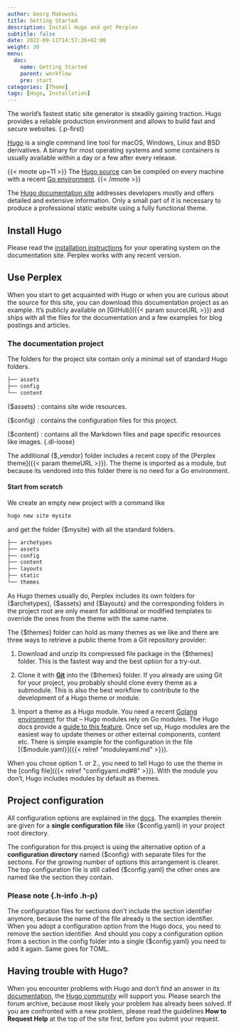 ```yaml
---
author: Georg Makowski
title: Getting Started
description: Install Hugo and get Perplex
subtitle: false
date: 2022-09-11T14:57:26+02:00 
weight: 30
menu:
  doc:
    name: Getting Started
    parent: workflow
    pre: start
categories: [Theme]
tags: [Hugo, Installation]
---
```


The world’s fastest static site generator is steadily gaining traction. Hugo provides a reliable production environment and allows to build fast and secure websites.
{.p-first} <!--more-->

[Hugo](https://gohugo.io) is a single command line tool for macOS, Windows, Linux and BSD derivatives. A binary for most operating systems and some containers is usually available within a day or a few after every release.

{{< mnote up=11 >}}
The [Hugo source](https://github.com/gohugoio/hugo) can be compiled on every machine with a recent [Go environment](https://go.dev).
{{< /mnote >}}

The [Hugo documentation site][hugodoc] addresses developers mostly and offers detailed and extensive information. Only a small part of it is necessary to produce a professional static website using a fully functional theme.

## Install Hugo

Please read the [installation instructions](https://gohugo.io/getting-started/installing/) for your operating system on the documentation site. Perplex works with any recent version.

## Use Perplex

When you start to get acquainted with Hugo or when you are curious about the source for this site, you can download this documentation project as an example. It’s publicly available on [GitHub]({{< param sourceURL >}}) and ships with all the files for the documentation and a few examples for blog postings and articles.

### The documentation project

The folders for the project site contain only a minimal set of standard Hugo folders.

```sh {.right .lh15 .hide-mobile}
├── assets
├── config
└── content
```

{$assets}
: contains site wide resources.

{$config}
: contains the configuration files for this project.

{$content}
: contains all the Markdown files and page specific resources like images.
{.dl-loose}

The additional {$\_vendor} folder includes a recent copy of the [Perplex theme]({{< param themeURL >}}). The theme is imported as a module, but because its vendored into this folder there is no need for a Go environment.

#### Start from scratch

We create an empty new project with a command like

```sh {.left}
hugo new site mysite
```

and get the folder {$mysite} with all the standard folders.

```sh {.right .lh15 .up-8}
├── archetypes
├── assets
├── config
├── content
├── layouts
├── static
└── themes
```

As Hugo themes usually do, Perplex includes its own folders for {$archetypes}, {$assets} and {$layouts} and the corresponding folders in the project root are only meant for additional or modified templates to override the ones from the theme with the same name.

The {$themes} folder can hold as many themes as we like and there are three ways to retrieve a public theme from a Git repository provider:

1. Download and unzip its compressed file package in the {$themes} folder. This is the fastest way and the best option for a try-out.

2. Clone it with [**Git**](https://git-scm.com/) into the {$themes} folder. If you already are using Git for your project, you probably should clone every theme as a submodule. This is also the best workflow to contribute to the development of a Hugo theme or module.  

3. Import a theme as a Hugo module. You need a recent [Golang environment](https://go.dev) for that – Hugo modules rely on Go modules. The Hugo docs provide a [guide to this feature](https://gohugo.io/hugo-modules). Once set up, Hugo modules are the easiest way to update themes or other external components, content etc. There is simple example for the configuration in the file [{$module.yaml}]({{< relref "moduleyaml.md" >}}).

When you chose option 1. or 2., you need to tell Hugo to use the theme in the [config file]({{< relref "configyaml.md#8" >}}). With the module you don’t, Hugo includes modules by default as themes.

## Project configuration

All configuration options are explained in the [docs](https://gohugo.io/getting-started/configuration/). The examples therein are given for a **single configuration file** like {$config.yaml} in your project root directory.

The configuration for this project is using the alternative option of a **configuration directory** named {$config} with separate files for the sections. For the growing number of options this arrangement is clearer. The top configuration file is still called {$config.yaml} the other ones are named like the section they contain.

### Please note {.h-info .h-p}

The configuration files for sections don't include the section identifier anymore, because the name of the file already is the section identifier. When you adopt a configuration option from the Hugo docs, you need to remove the section identifier. And should you copy a configuration option from a section in the config folder into a single {$config.yaml} you need to add it again. Same goes for TOML.

## Having trouble with Hugo?

When you encounter problems with Hugo and don’t find an answer in its [documentation][hugodoc], the [Hugo community](https://discourse.gohugo.io) will support you. Please search the forum archive, because most likely your problem has already been solved. If you are confronted with a new problem, please read the guidelines **How to Request Help** at the top of the site first, before you submit your request.

[hugodoc]: https://gohugo.io/documentation
